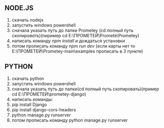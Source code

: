 ## NODE.JS
1. скачать nodejs
2. запустить windows powershell
3. сначала указать путь до папки Prometey (cd *полный путь скопировать*)(пиример cd E:\ПРОМЕТЕЙ\Promete\Prometey)
4. написать команду *npm install* и дождаться установки
5. потом прописать команду *npm run dev* (если карты нет то E:\ПРОМЕТЕЙ\Prometey-main\examples прописать в 3 пункте)

## PYTHON

1. скачать python
2. запустить windows powershell
3. сначала указать путь до папки(cd полный путь скопировать)(пример cd E:\ПРОМЕТЕЙ\prometey-django)
4. написать команды:
5. pip install Django
6. pip install django-cors-headers
7. python manage.py runserver
8. потом прописать команду python manage.py runserver
